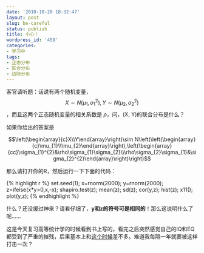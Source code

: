 ```yaml
---
date: '2010-10-20 18:32:47'
layout: post
slug: be-careful
status: publish
title: 小心！
wordpress_id: '459'
categories:
- 学习中
tags:
- 正态分布
- 联合分布
- 边际分布
---
```


客官请听题：话说有两个随机变量，$$X\sim N(\mu_1,\sigma_1^2),Y\sim N(\mu_2,\sigma_2^2)$$，而且这两个正态随机变量的相关系数是 $\rho$，问，(X, Y)的联合分布是什么？

如果你给出的答案是

$$\left(\begin{array}{c}X\\Y\end{array}\right)\sim N\left(\left(\begin{array}{c}\mu_{1}\\\mu_{2}\end{array}\right),\left(\begin{array}{cc}\sigma_{1}^{2}&\rho\sigma_{1}\sigma_{2}\\\rho\sigma_{2}\sigma_{1}&\sigma_{2}^{2}\end{array}\right)\right)$$

那么请打开你的R，然后运行一下下面的代码：

{% highlight r %}
set.seed(1);
x=rnorm(2000);
y=rnorm(2000);
z=ifelse(x*y>0,x,-x);
shapiro.test(z);
mean(z);
sd(z);
cor(y,z);
hist(z);
x11();
plot(y,z);
{% endhighlight %}

什么？还没缓过神来？请看仔细了，**y和z的符号可是相同的**！那么这说明什么了呢……

这是今天复习高等统计学的时候看到书上写的，看完之后突然感觉自己的IQ和EQ都受到了严重的摧残，后果基本上和[这个时候](http://yixuan.github.com/cn/2009/10/probability-played-a-trick-on-me/)差不多。难道我每隔一年就要被这样打击一次？
